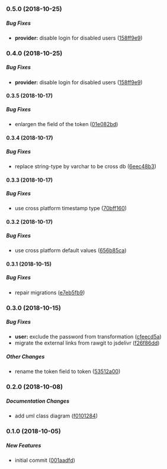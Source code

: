 ### 0.5.0 (2018-10-25)

##### Bug Fixes

* **provider:**   disable login for disabled users ([158ff9e9](https://github.com/flyacts/backend-user-management/commit/158ff9e905852f4303d853c751a4353217197c07))

### 0.4.0 (2018-10-25)

##### Bug Fixes

* **provider:**   disable login for disabled users ([158ff9e9](https://github.com/flyacts/backend-user-management/commit/158ff9e905852f4303d853c751a4353217197c07))

#### 0.3.5 (2018-10-17)

##### Bug Fixes

*  enlargen the field of the token ([01e082bd](https://github.com/flyacts/backend-user-management/commit/01e082bd3d1bdaa8fc40940fcc8bab9b2f2ee4bd))

#### 0.3.4 (2018-10-17)

##### Bug Fixes

*  replace string-type by varchar to be cross db ([6eec48b3](https://github.com/flyacts/backend-user-management/commit/6eec48b30438c720fc804e82b5b0bf17f6543b84))

#### 0.3.3 (2018-10-17)

##### Bug Fixes

*  use cross platform timestamp type ([70bff160](https://github.com/flyacts/backend-user-management/commit/70bff1605c5cfcb6b36c06797edb587690d24d02))

#### 0.3.2 (2018-10-17)

##### Bug Fixes

*  use cross platform default values ([656b85ca](https://github.com/flyacts/backend-user-management/commit/656b85ca8d549fc8029ce2c939d0a3c86023764a))

#### 0.3.1 (2018-10-15)

##### Bug Fixes

*  repair migrations ([e7eb5fb9](https://github.com/flyacts/backend-user-management/commit/e7eb5fb90bfdcdc9cb05bf77c9f2ed8e855c9d2a))

### 0.3.0 (2018-10-15)

##### Bug Fixes

* **user:**  exclude the password from transformation ([cfeecd5a](https://github.com/flyacts/backend-user-management/commit/cfeecd5adf1c208ef3a16be6d0afbac047e4a62e))
*  migrate the external links from rawgit to jsdelivr ([f26f86dd](https://github.com/flyacts/backend-user-management/commit/f26f86dd31303535cede1eba2fa17e3b7492b750))

##### Other Changes

*  rename the token field to token ([53512a00](https://github.com/flyacts/backend-user-management/commit/53512a008f292a177b88f4197c35de7dc886e1b9))

### 0.2.0 (2018-10-08)

##### Documentation Changes

*  add uml class diagram ([f0101284](https://github.com/flyacts/backend-user-management/commit/f0101284790ac6a3ad515904fbea63a9ae25de26))

### 0.1.0 (2018-10-05)

##### New Features

*  initial commit ([001aadfd](https://github.com/flyacts/backend-user-management/commit/001aadfd31f01a359fb4bbd8388926d229b9abc9))

